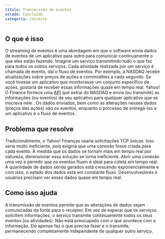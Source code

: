 ```yaml
---
título: Transmissão de eventos
estado: Concluído
categoria: conceito
---
```


## O que é isso

O streaming de eventos é uma abordagem em que o software envia dados de eventos de um aplicativo para outro para comunicar continuamente o que eles estão fazendo.
Imagine um serviço transmitindo tudo o que faz para todos os outros serviços.
Cada atividade realizada por um serviço é chamada de evento, daí o fluxo de eventos.
Por exemplo, a NASDAQ recebe atualizações sobre preços de ações e commodities a cada segundo.
Se você tivesse um aplicativo que monitorasse um conjunto específico de ações, gostaria de receber essas informações quase em tempo real.
Yahoo! O Finance fornece uma [API](https://glossary.cncf.io/application-programming-interface/) que extrai do NASDAQ e envia (ou transmite) as informações (ou eventos) de seu aplicativo para qualquer aplicativo que se inscreva nele .
Os dados enviados, bem como as alterações nesses dados (preços das ações) são os eventos, enquanto o processo de entregá-los a um aplicativo é o fluxo de eventos.

## Problema que resolve

Tradicionalmente, o Yahoo! Finanças usaria solicitações TCP únicas.
Isso seria muito ineficiente, pois exigiria que uma conexão fosse criada para cada evento.
À medida que os dados se tornam mais em tempo real por natureza, dimensionar essa solução se torna ineficiente.
Abrir uma conexão uma vez e permitir que os eventos fluam é ideal para coleta em tempo real.
A quantidade de dados sendo gerados está crescendo exponencialmente e com isso, o estado dos dados está em constante fluxo. Desenvolvedores e usuários precisam ver esses dados quase em tempo real.

## Como isso ajuda

A transmissão de eventos permite que as alterações de dados sejam comunicadas da fonte para o receptor.
Em vez de esperar que os serviços solicitem informações, o serviço transmite continuamente todos os seus eventos (ou atividades).
Não está preocupado com o que acontece com a informação.
Ele apenas faz o que precisa fazer e o transmite, permanecendo completamente independente de qualquer outro serviço.